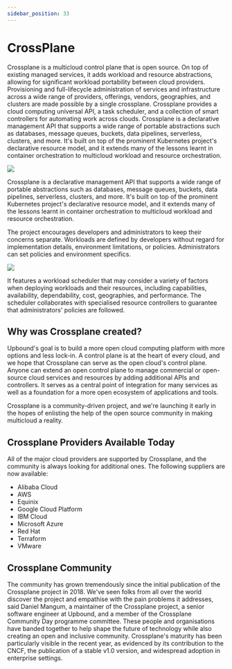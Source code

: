 ```yaml
---
sidebar_position: 33
---
```

# CrossPlane 


Crossplane is a multicloud control plane that is open source. On top of existing managed services, it adds workload and resource abstractions, allowing for significant workload portability between 
cloud providers. Provisioning and full-lifecycle administration of services and infrastructure across a wide range of providers, offerings, vendors, geographies, and clusters are made 
possible by a single crossplane. Crossplane provides a cloud computing universal API, a task scheduler, and a collection of smart controllers for automating work across clouds. 
Crossplane is a declarative management API that supports a wide range of portable abstractions such as databases, message queues, buckets, data pipelines, serverless, clusters,
and more. It's built on top of the prominent Kubernetes project's declarative resource model, and it extends many of the lessons learnt in container orchestration to multicloud 
workload and resource orchestration.

![](https://github.com/mayankkuthar/Reference-Images/blob/main/Crossplane_PressIlustration.jpg?raw=true)

Crossplane is a declarative management API that supports a wide range of portable abstractions such as databases, message queues, buckets, data pipelines, serverless, clusters,
and more. It's built on top of the prominent Kubernetes project's declarative resource model, and it extends many of the lessons learnt in container orchestration to multicloud workload and resource orchestration.

The project encourages developers and administrators to keep their concerns separate. Workloads are defined by developers without regard for implementation details, 
environment limitations, or policies. Administrators can set policies and environment specifics.

![](https://github.com/mayankkuthar/Reference-Images/blob/main/crossplane-1.png?raw=true)

It features a workload scheduler that may consider a variety of factors when deploying workloads and their resources, including capabilities, availability, dependability, cost, geographies, and performance. 
The scheduler collaborates with specialised resource controllers to guarantee that administrators' policies are followed.

## Why was Crossplane created?

Upbound's goal is to build a more open cloud computing platform with more options and less lock-in. A control plane is at the heart of every cloud, and we hope that 
Crossplane can serve as the open cloud's control plane. Anyone can extend an open control plane to manage commercial or open-source cloud services and resources by adding 
additional APIs and controllers. It serves as a central point of integration for many services as well as a foundation for a more open ecosystem of applications and tools.

Crossplane is a community-driven project, and we're launching it early in the hopes of enlisting the help of the open source community in making multicloud a reality.

## Crossplane Providers Available Today

All of the major cloud providers are supported by Crossplane, and the community is always looking for additional ones. The following suppliers are now available:

- Alibaba Cloud
- AWS
- Equinix
- Google Cloud Platform
- IBM Cloud
- Microsoft Azure
- Red Hat
- Terraform
- VMware

## Crossplane Community

The community has grown tremendously since the initial publication of the Crossplane project in 2018. We've seen folks from all over the world discover the project and 
empathise with the pain problems it addresses, said Daniel Mangum, a maintainer of the Crossplane project, a senior software engineer at Upbound, and a member of the 
Crossplane Community Day programme committee. These people and organisations have banded together to help shape the future of technology while also creating an open and 
inclusive community. Crossplane's maturity has been particularly visible in the recent year, as evidenced by its contribution to the CNCF, the publication of a stable v1.0 
version, and widespread adoption in enterprise settings.
